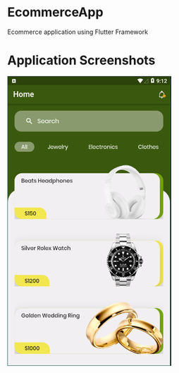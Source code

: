 # EcommerceApp
Ecommerce application using Flutter Framework

# Application Screenshots
![Alt text](https://github.com/frank-svg247/EcommerceApp/blob/main/myapp/Screenshots/Home_Screen.PNG?raw=true "Optional Title")
